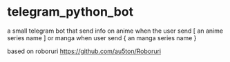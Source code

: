 # telegram_python_bot

a small telegram bot that send info on anime when the 
user send [ an anime series name ] 
or manga when user send
{ an manga series name } 

based on roboruri 
https://github.com/au5ton/Roboruri
